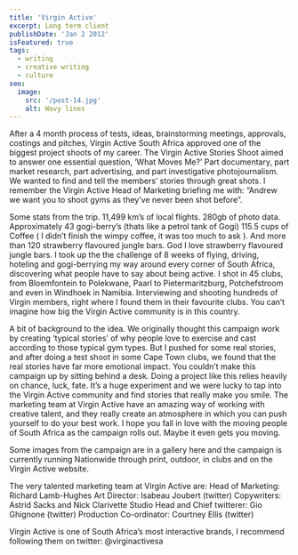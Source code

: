 ```yaml
---
title: 'Virgin Active'
excerpt: Long term client
publishDate: 'Jan 2 2012'
isFeatured: true
tags:
  - writing
  - creative writing
  - culture
seo:
  image:
    src: '/post-14.jpg'
    alt: Wavy lines
---
```


After a 4 month process of tests, ideas, brainstorming meetings, approvals, costings and pitches, Virgin Active South Africa approved one of the biggest project shoots of my career. The Virgin Active Stories Shoot aimed to answer one essential question, ‘What Moves Me?’ Part documentary, part market research, part advertising, and part investigative photojournalism. We wanted to find and tell the members’ stories through great shots. I remember the Virgin Active Head of Marketing briefing me with: “Andrew we want you to shoot gyms as they’ve never been shot before”.

Some stats from the trip. 11,499 km’s of local flights. 280gb of photo data. Approximately 43 gogi-berry’s (thats like a petrol tank of Gogi) 115.5 cups of Coffee ( I didn’t finish the wimpy coffee, it was too much to ask ). And more than 120 strawberry flavoured jungle bars. God I love strawberry flavoured jungle bars. I took up the the challenge of 8 weeks of flying, driving, hoteling and gogi-berrying my way around every corner of South Africa, discovering what people have to say about being active. I shot in 45 clubs, from Bloemfontein to Polekwane, Paarl to Pietermaritzburg, Potchefstroom and even in Windhoek in Namibia. Interviewing and shooting hundreds of Virgin members, right where I found them in their favourite clubs. You can’t imagine how big the Virgin Active community is in this country.

A bit of background to the idea. We originally thought this campaign work by creating ‘typical stories’ of why people love to exercise and cast according to those typical gym types. But I pushed for some real stories, and after doing a test shoot in some Cape Town clubs, we found that the real stories have far more emotional impact. You couldn’t make this campaign up by sitting behind a desk. Doing a project like this relies heavily on chance, luck, fate. It’s a huge experiment and we were lucky to tap into the Virgin Active community and find stories that really make you smile. The marketing team at Virgin Active have an amazing way of working with creative talent, and they really create an atmosphere in which you can push yourself to do your best work. I hope you fall in love with the moving people of South Africa as the campaign rolls out. Maybe it even gets you moving.

Some images from the campaign are in a gallery here and the campaign is currently running Nationwide through print, outdoor, in clubs and on the Virgin Active website.

The very talented marketing team at Virgin Active are:
Head of Marketing: Richard Lamb-Hughes
Art Director: Isabeau Joubert (twitter)
Copywriters: Astrid Sacks and Nick Clarivette
Studio Head and Chief twitterer: Gio Ghignone (twitter)
Production Co-ordinator: Courtney Ellis (twitter)

Virgin Active is one of South Africa’s most interactive brands, I recommend following them on twitter: @virginactivesa